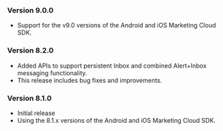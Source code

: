 ### Version 9.0.0
- Support for the v9.0 versions of the Android and iOS Marketing Cloud SDK.

### Version 8.2.0

- Added APIs to support persistent Inbox and combined Alert+Inbox messaging functionality.
- This release includes bug fixes and improvements.

### Version 8.1.0

- Initial release
- Using the 8.1.x versions of the Android and iOS Marketing Cloud SDK.
